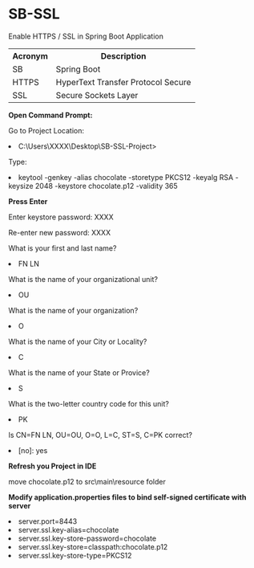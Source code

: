 # SB-SSL
<p>Enable HTTPS / SSL in Spring Boot Application</p>

<table>
  <tbody>
    <tr>
      <th>Acronym</th>
      <th>Description</th>
    </tr>
    <tr>
      <td>SB</td>
      <td>Spring Boot</td>
    </tr>
    <tr>
      <td>HTTPS</td>
      <td>HyperText Transfer Protocol Secure</td>
    </tr>
    <tr>
      <td>SSL</td>
      <td>Secure Sockets Layer</td>
    </tr>
  </tbody>
</table>


<strong>Open Command Prompt:</strong>

<p>Go to Project Location:</p>

<li>C:\Users\XXXX\Desktop\SB-SSL-Project></li>

<p>Type:</p>

<li>keytool -genkey -alias chocolate -storetype PKCS12 -keyalg RSA -keysize 2048 -keystore chocolate.p12 -validity 365</li>

<strong>Press Enter</strong>

<p>Enter keystore password: XXXX</p>

<p>Re-enter new password: XXXX</p>

<p>What is your first and last name?</p>
<li>FN LN</li>

<p>What is the name of your organizational unit?</p>
<li>OU</li>

<p>What is the name of your organization?</p>
<li>O</li>

<p>What is the name of your City or Locality?</p>
<li>C</li>

<p>What is the name of your State or Provice?</p>
<li>S</li>

<p>What is the two-letter country code for this unit?</p>
<li>PK</li>

<p>Is CN=FN LN, OU=OU, O=O, L=C, ST=S, C=PK correct?</p>
<li>[no]: yes</li>

<strong>Refresh you Project in IDE</strong>
<p>move chocolate.p12 to src\main\resource folder</p>

<strong>Modify application.properties files to bind self-signed certificate with server</strong>

<li>server.port=8443</li>
<li>server.ssl.key-alias=chocolate</li>
<li>server.ssl.key-store-password=chocolate</li>
<li>server.ssl.key-store=classpath:chocolate.p12</li>
<li>server.ssl.key-store-type=PKCS12</li>
